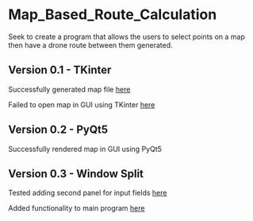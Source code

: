 # Map_Based_Route_Calculation
Seek to create a program that allows the users to select points on a map then have a drone route between them generated.

## Version 0.1 - TKinter
  Successfully generated map file [here](map.html)
  
  Failed to open map in GUI using TKinter [here](tkinter_version.py)

## Version 0.2 - PyQt5
  Successfully rendered map in GUI using PyQt5

## Version 0.3 - Window Split
  Tested adding second panel for input fields [here](Split_test.py)

  Added functionality to main program [here](PyQt5_version.py)
